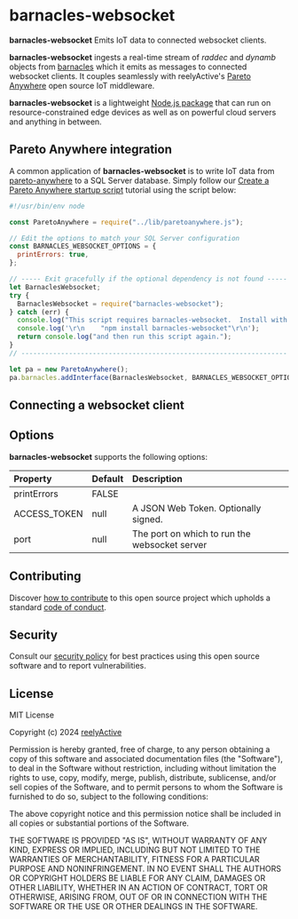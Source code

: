 # barnacles-websocket

**barnacles-websocket** Emits IoT data to connected websocket clients.

**barnacles-websocket** ingests a real-time stream of _raddec_ and _dynamb_ objects from [barnacles](https://github.com/reelyactive/barnacles/) which it emits as messages to connected websocket clients. It couples seamlessly with reelyActive's [Pareto Anywhere](https://www.reelyactive.com/pareto/anywhere/) open source IoT middleware.

**barnacles-websocket** is a lightweight [Node.js package](https://www.npmjs.com/package/barnacles-websocket) that can run on resource-constrained edge devices as well as on powerful cloud servers and anything in between.

## Pareto Anywhere integration

A common application of **barnacles-websocket** is to write IoT data from [pareto-anywhere](https://github.com/reelyactive/pareto-anywhere) to a SQL Server database. Simply follow our [Create a Pareto Anywhere startup script](https://reelyactive.github.io/diy/pareto-anywhere-startup-script/) tutorial using the script below:

```javascript
#!/usr/bin/env node

const ParetoAnywhere = require("../lib/paretoanywhere.js");

// Edit the options to match your SQL Server configuration
const BARNACLES_WEBSOCKET_OPTIONS = {
  printErrors: true,
};

// ----- Exit gracefully if the optional dependency is not found -----
let BarnaclesWebsocket;
try {
  BarnaclesWebsocket = require("barnacles-websocket");
} catch (err) {
  console.log("This script requires barnacles-websocket.  Install with:");
  console.log('\r\n    "npm install barnacles-websocket"\r\n');
  return console.log("and then run this script again.");
}
// -------------------------------------------------------------------

let pa = new ParetoAnywhere();
pa.barnacles.addInterface(BarnaclesWebsocket, BARNACLES_WEBSOCKET_OPTIONS);
```

## Connecting a websocket client

## Options

**barnacles-websocket** supports the following options:

| Property     | Default | Description                                   |
| :----------- | :------ | :-------------------------------------------- |
| printErrors  | FALSE   |                                               |
| ACCESS_TOKEN | null    | A JSON Web Token. Optionally signed.          |
| port         | null    | The port on which to run the websocket server |

## Contributing

Discover [how to contribute](CONTRIBUTING.md) to this open source project which upholds a standard [code of conduct](CODE_OF_CONDUCT.md).

## Security

Consult our [security policy](SECURITY.md) for best practices using this open source software and to report vulnerabilities.

## License

MIT License

Copyright (c) 2024 [reelyActive](https://www.reelyactive.com)

Permission is hereby granted, free of charge, to any person obtaining a copy of this software and associated documentation files (the "Software"), to deal in the Software without restriction, including without limitation the rights to use, copy, modify, merge, publish, distribute, sublicense, and/or sell copies of the Software, and to permit persons to whom the Software is furnished to do so, subject to the following conditions:

The above copyright notice and this permission notice shall be included in all copies or substantial portions of the Software.

THE SOFTWARE IS PROVIDED "AS IS", WITHOUT WARRANTY OF ANY KIND, EXPRESS OR
IMPLIED, INCLUDING BUT NOT LIMITED TO THE WARRANTIES OF MERCHANTABILITY,
FITNESS FOR A PARTICULAR PURPOSE AND NONINFRINGEMENT. IN NO EVENT SHALL THE
AUTHORS OR COPYRIGHT HOLDERS BE LIABLE FOR ANY CLAIM, DAMAGES OR OTHER
LIABILITY, WHETHER IN AN ACTION OF CONTRACT, TORT OR OTHERWISE, ARISING FROM,
OUT OF OR IN CONNECTION WITH THE SOFTWARE OR THE USE OR OTHER DEALINGS IN
THE SOFTWARE.
